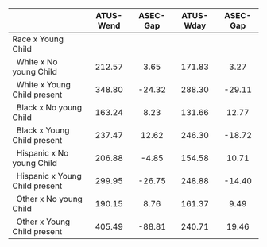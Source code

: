 
|                      |    ATUS-Wend |     ASEC-Gap |    ATUS-Wday |     ASEC-Gap |
| -------------------- | :----------: | :----------: | :----------: | :----------: |
| Race x Young Child   |              |              |              |              |
| &nbsp;&nbsp;White x No young Child |       212.57 |         3.65 |       171.83 |         3.27 |
| &nbsp;&nbsp;White x Young Child present |       348.80 |       -24.32 |       288.30 |       -29.11 |
| &nbsp;&nbsp;Black x No young Child |       163.24 |         8.23 |       131.66 |        12.77 |
| &nbsp;&nbsp;Black x Young Child present |       237.47 |        12.62 |       246.30 |       -18.72 |
| &nbsp;&nbsp;Hispanic x No young Child |       206.88 |        -4.85 |       154.58 |        10.71 |
| &nbsp;&nbsp;Hispanic x Young Child present |       299.95 |       -26.75 |       248.88 |       -14.40 |
| &nbsp;&nbsp;Other x No young Child |       190.15 |         8.76 |       161.37 |         9.49 |
| &nbsp;&nbsp;Other x Young Child present |       405.49 |       -88.81 |       240.71 |        19.46 |

